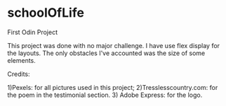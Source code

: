 # schoolOfLife

First Odin Project

This project was done with no major challenge.
I have use flex display for the layouts.
The only obstacles I've accounted was the
size of some elements.

Credits:

1)Pexels: for all pictures used in this project;
2)Tresslesscountry.com: for the poem in the testimonial section. 3) Adobe Express: for the logo.
